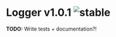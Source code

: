
# Logger v1.0.1 ![stable](https://img.shields.io/badge/stability-stable-4EBA0F.svg?style=flat)

**TODO:** Write tests + documentation?!
